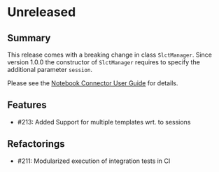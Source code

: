 # Unreleased

## Summary

This release comes with a breaking change in class `SlctManager`.  Since version 1.0.0 the constructor of `SlctManager` requires to specify the additional parameter `session`.

Please see the [Notebook Connector User Guide](https://github.com/exasol/notebook-connector/blob/main/doc/user_guide/user-guide.md) for details.

## Features

* #213: Added Support for multiple templates wrt. to sessions

## Refactorings

* #211: Modularized execution of integration tests in CI
